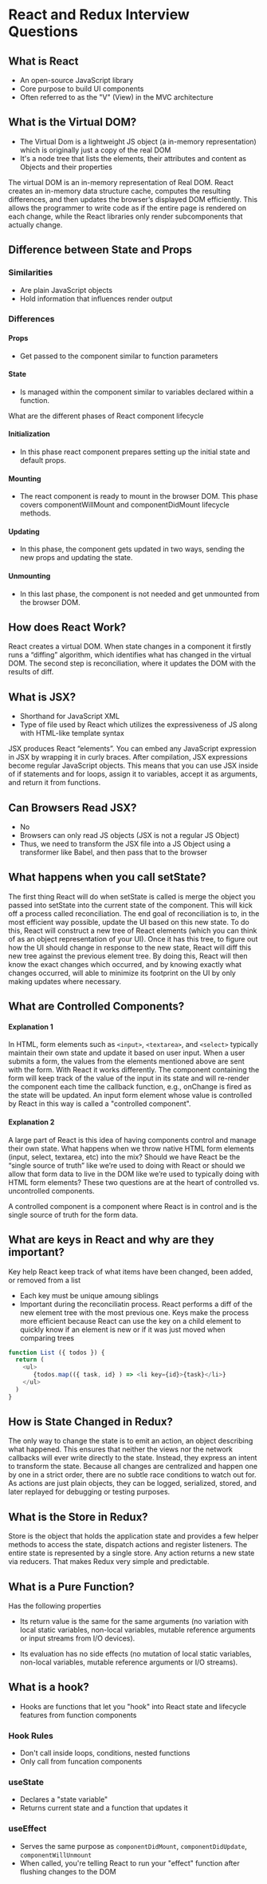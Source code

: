 # React and Redux Interview Questions

## What is React

* An open-source JavaScript library
* Core purpose to build UI components
* Often referred to as the "V" (View) in the MVC architecture

## What is the Virtual DOM?

* The Virtual Dom is a lightweight JS object (a in-memory representation) which is originally just a copy of the real DOM
* It's a node tree that lists the elements, their attributes and content as Objects and their properties

The virtual DOM is an in-memory representation of Real DOM. React creates an in-memory data structure cache, computes the resulting differences, and then updates the browser’s displayed DOM efficiently. This allows the programmer to write code as if the entire page is rendered on each change, while the React libraries only render subcomponents that actually change.

## Difference between State and Props

### Similarities
* Are plain JavaScript objects
* Hold information that influences render output

### Differences

#### Props
* Get passed to the component similar to function parameters

#### State
* Is managed within the component similar to variables declared within a function.

What are the different phases of React component lifecycle

#### Initialization
* In this phase react component prepares setting up the initial state and default props.

#### Mounting
* The react component is ready to mount in the browser DOM. This phase covers componentWillMount and componentDidMount lifecycle methods.

#### Updating
* In this phase, the component gets updated in two ways, sending the new props and updating the state.

#### Unmounting
* In this last phase, the component is not needed and get unmounted from the browser DOM.

## How does React Work?

React creates a virtual DOM. When state changes in a component it firstly runs a “diffing” algorithm, which identifies what has changed in the virtual DOM. The second step is reconciliation, where it updates the DOM with the results of diff.

## What is JSX?

* Shorthand for JavaScript XML
* Type of file used by React which utilizes the expressiveness of JS along with HTML-like template syntax

JSX produces React “elements”. You can embed any JavaScript expression in JSX by wrapping it in curly braces. After compilation, JSX expressions become regular JavaScript objects. This means that you can use JSX inside of if statements and for loops, assign it to variables, accept it as arguments, and return it from functions.

## Can Browsers Read JSX?

* No
* Browsers can only read JS objects (JSX is not a regular JS Object)
* Thus, we need to transform the JSX file into a JS Object using a transformer like Babel, and then pass that to the browser

## What happens when you call setState?

The first thing React will do when setState is called is merge the object you passed into setState into the current state of the component. This will kick off a process called reconciliation. The end goal of reconciliation is to, in the most efficient way possible, update the UI based on this new state. To do this, React will construct a new tree of React elements (which you can think of as an object representation of your UI). Once it has this tree, to figure out how the UI should change in response to the new state, React will diff this new tree against the previous element tree. By doing this, React will then know the exact changes which occurred, and by knowing exactly what changes occurred, will able to minimize its footprint on the UI by only making updates where necessary.

## What are Controlled Components?

#### Explanation 1
In HTML, form elements such as `<input>`, `<textarea>`, and `<select>` typically maintain their own state and update it based on user input. When a user submits a form, the values from the elements mentioned above are sent with the form. With React it works differently. The component containing the form will keep track of the value of the input in its state and will re-render the component each time the callback function, e.g., onChange is fired as the state will be updated. An input form element whose value is controlled by React in this way is called a "controlled component".

#### Explanation 2
A large part of React is this idea of having components control and manage their own state. What happens when we throw native HTML form elements (input, select, textarea, etc) into the mix? Should we have React be the “single source of truth” like we’re used to doing with React or should we allow that form data to live in the DOM like we’re used to typically doing with HTML form elements? These two questions are at the heart of controlled vs. uncontrolled components.

A controlled component is a component where React is in control and is the single source of truth for the form data. 


## What are keys in React and why are they important?

Key help React keep track of what items have been changed, been added, or removed from a list

* Each key must be unique amoung siblings
* Important during the reconciliatin process. React performs a diff of the new element tree with the most previous one. Keys make the process more efficient because React can use the key on a child element to quickly know if an element is new or if it was just moved when comparing trees

```javascript
function List ({ todos }) {
  return (
    <ul>
       {todos.map(({ task, id} ) => <li key={id}>{task}</li>}
    </ul>
  )
}
```


## How is State Changed in Redux?

The only way to change the state is to emit an action, an object describing what happened. This ensures that neither the views nor the network callbacks will ever write directly to the state. Instead, they express an intent to transform the state. Because all changes are centralized and happen one by one in a strict order, there are no subtle race conditions to watch out for. As actions are just plain objects, they can be logged, serialized, stored, and later replayed for debugging or testing purposes.

## What is the Store in Redux?

Store is the object that holds the application state and provides a few helper methods to access the state, dispatch actions and register listeners. The entire state is represented by a single store. Any action returns a new state via reducers. That makes Redux very simple and predictable.

## What is a Pure Function?

Has the following properties

* Its return value is the same for the same arguments (no variation with local static variables, non-local variables, mutable reference arguments or input streams from I/O devices).

* Its evaluation has no side effects (no mutation of local static variables, non-local variables, mutable reference arguments or I/O streams).

## What is a hook?
* Hooks are functions that let you "hook" into React state and lifecycle features from function components

### Hook Rules
* Don't call inside loops, conditions, nested functions
* Only call from funcation components

### useState
* Declares a "state variable"
* Returns current state and a function that updates it

### useEffect
* Serves the same purpose as `componentDidMount`, `componentDidUpdate`, `componentWillUnmount`
* When called, you're telling React to run your "effect" function after flushing changes to the DOM

















